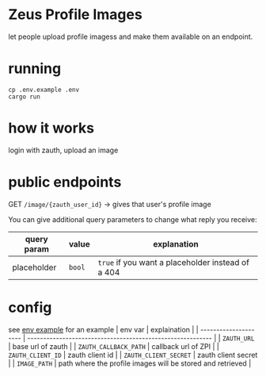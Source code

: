 # Zeus Profile Images

let people upload profile imagess and make them available on an endpoint.

# running

```
cp .env.example .env
cargo run
```

# how it works

login with zauth, upload an image

# public endpoints

GET `/image/{zauth_user_id}` -> gives that user's profile image

You can give additional query parameters to change what reply you receive:

| query param | value  | explanation                                       |
| ----------- | ------ | ------------------------------------------------- |
| placeholder | `bool` | `true` if you want a placeholder instead of a 404 |

# config

see [env example](./.env.example) for an example
| env var | explaination |
| --------------------- | ---------------------------------------------------------- |
| `ZAUTH_URL` | base url of zauth |
| `ZAUTH_CALLBACK_PATH` | callback url of ZPI |
| `ZAUTH_CLIENT_ID` | zauth client id |
| `ZAUTH_CLIENT_SECRET` | zauth client secret |
| `IMAGE_PATH` | path where the profile images will be stored and retrieved |
